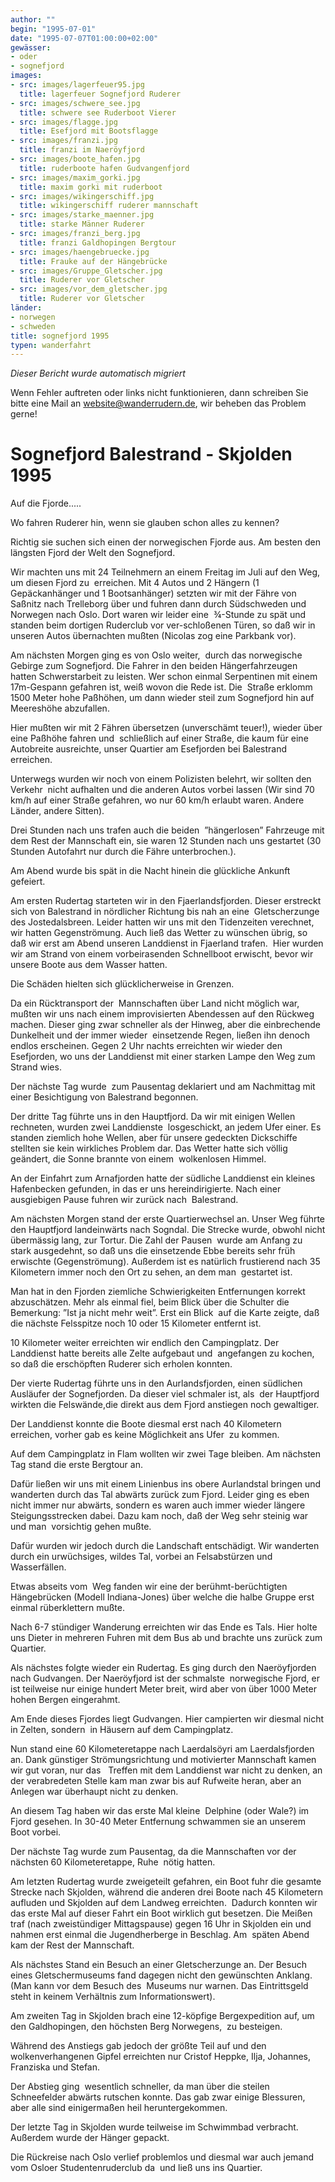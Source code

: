```yaml
---
author: ""
begin: "1995-07-01"
date: "1995-07-07T01:00:00+02:00"
gewässer:
- oder
- sognefjord
images:
- src: images/lagerfeuer95.jpg
  title: lagerfeuer Sognefjord Ruderer
- src: images/schwere_see.jpg
  title: schwere see Ruderboot Vierer
- src: images/flagge.jpg
  title: Esefjord mit Bootsflagge
- src: images/franzi.jpg
  title: franzi im Naeröyfjord
- src: images/boote_hafen.jpg
  title: ruderboote hafen Gudvangenfjord
- src: images/maxim_gorki.jpg
  title: maxim gorki mit ruderboot
- src: images/wikingerschiff.jpg
  title: wikingerschiff ruderer mannschaft
- src: images/starke_maenner.jpg
  title: starke Männer Ruderer
- src: images/franzi_berg.jpg
  title: franzi Galdhopingen Bergtour
- src: images/haengebruecke.jpg
  title: Frauke auf der Hängebrücke
- src: images/Gruppe_Gletscher.jpg
  title: Ruderer vor Gletscher
- src: images/vor_dem_gletscher.jpg
  title: Ruderer vor Gletscher
länder:
- norwegen
- schweden
title: sognefjord 1995
typen: wanderfahrt
---
```



*Dieser Bericht wurde automatisch migriert*

Wenn Fehler auftreten oder links nicht funktionieren, dann schreiben Sie bitte eine Mail an website@wanderrudern.de, wir beheben das Problem gerne!



# Sognefjord Balestrand - Skjolden 1995


Auf die Fjorde.....

Wo fahren Ruderer hin, wenn sie glauben schon alles zu kennen?

Richtig sie suchen sich einen der norwegischen Fjorde aus. Am besten den längsten Fjord der Welt den Sognefjord.

Wir machten uns mit 24 Teilnehmern an einem Freitag im Juli auf den Weg, um diesen Fjord zu  erreichen. Mit 4 Autos und 2 Hängern (1 Gepäckanhänger und 1 Bootsanhänger) setzten wir mit der Fähre von Saßnitz nach Trelleborg über und fuhren dann durch Südschweden und Norwegen nach Oslo. Dort waren wir leider eine  ¾-Stunde zu spät und standen beim dortigen Ruderclub vor ver-schloßenen Türen, so daß wir in unseren Autos übernachten mußten (Nicolas zog eine Parkbank vor).

Am nächsten Morgen ging es von Oslo weiter,  durch das norwegische Gebirge zum Sognefjord. Die Fahrer in den beiden Hängerfahrzeugen hatten Schwerstarbeit zu leisten. Wer schon einmal Serpentinen mit einem 17m-Gespann gefahren ist, weiß wovon die Rede ist. Die  Straße erklomm 1500 Meter hohe Paßhöhen, um dann wieder steil zum Sognefjord hin auf Meereshöhe abzufallen.

Hier mußten wir mit 2 Fähren übersetzen (unverschämt teuer!), wieder über eine Paßhöhe fahren und  schließlich auf einer Straße, die kaum für eine Autobreite ausreichte, unser Quartier am Esefjorden bei Balestrand erreichen.

Unterwegs wurden wir noch von einem Polizisten belehrt, wir sollten den Verkehr  nicht aufhalten und die anderen Autos vorbei lassen (Wir sind 70 km/h auf einer Straße gefahren, wo nur 60 km/h erlaubt waren. Andere Länder, andere Sitten).

Drei Stunden nach uns trafen auch die beiden  ”hängerlosen” Fahrzeuge mit dem Rest der Mannschaft ein, sie waren 12 Stunden nach uns gestartet (30 Stunden Autofahrt nur durch die Fähre unterbrochen.).

Am Abend wurde bis spät in die Nacht hinein die glückliche Ankunft gefeiert.

Am ersten Rudertag starteten wir in den Fjaerlandsfjorden. Dieser erstreckt sich von Balestrand in nördlicher Richtung bis nah an eine  Gletscherzunge des Jostedalsbreen. Leider hatten wir uns mit den Tidenzeiten verechnet, wir hatten Gegenströmung. Auch ließ das Wetter zu wünschen übrig, so daß wir erst am Abend unseren Landdienst in Fjaerland trafen.  Hier wurden wir am Strand von einem vorbeirasenden Schnellboot erwischt, bevor wir unsere Boote aus dem Wasser hatten.

Die Schäden hielten sich glücklicherweise in Grenzen.

Da ein Rücktransport der  Mannschaften über Land nicht möglich war, mußten wir uns nach einem improvisierten Abendessen auf den Rückweg machen. Dieser ging zwar schneller als der Hinweg, aber die einbrechende Dunkelheit und der immer wieder  einsetzende Regen, ließen ihn denoch endlos erscheinen. Gegen 2 Uhr nachts erreichten wir wieder den Esefjorden, wo uns der Landdienst mit einer starken Lampe den Weg zum Strand wies.

Der nächste Tag wurde  zum Pausentag deklariert und am Nachmittag mit einer Besichtigung von Balestrand begonnen.

Der dritte Tag führte uns in den Hauptfjord. Da wir mit einigen Wellen rechneten, wurden zwei Landdienste  losgeschickt, an jedem Ufer einer. Es standen ziemlich hohe Wellen, aber für unsere gedeckten Dickschiffe stellten sie kein wirkliches Problem dar. Das Wetter hatte sich völlig geändert, die Sonne brannte von einem  wolkenlosen Himmel.

An der Einfahrt zum Arnafjorden hatte der südliche Landdienst ein kleines Hafenbecken gefunden, in das er uns hereindirigierte. Nach einer ausgiebigen Pause fuhren wir zurück nach  Balestrand.

Am nächsten Morgen stand der erste Quartierwechsel an. Unser Weg führte den Hauptfjord landeinwärts nach Sogndal. Die Strecke wurde, obwohl nicht übermässig lang, zur Tortur. Die Zahl der Pausen  wurde am Anfang zu stark ausgedehnt, so daß uns die einsetzende Ebbe bereits sehr früh erwischte (Gegenströmung). Außerdem ist es natürlich frustierend nach 35 Kilometern immer noch den Ort zu sehen, an dem man  gestartet ist.

Man hat in den Fjorden ziemliche Schwierigkeiten Entfernungen korrekt abzuschätzen. Mehr als einmal fiel, beim Blick über die Schulter die Bemerkung: ”Ist ja nicht mehr weit”. Erst ein Blick  auf die Karte zeigte, daß die nächste Felsspitze noch 10 oder 15 Kilometer entfernt ist.

10 Kilometer weiter erreichten wir endlich den Campingplatz. Der Landdienst hatte bereits alle Zelte aufgebaut und  angefangen zu kochen, so daß die erschöpften Ruderer sich erholen konnten.

Der vierte Rudertag führte uns in den Aurlandsfjorden, einen südlichen Ausläufer der Sognefjorden. Da dieser viel schmaler ist, als  der Hauptfjord wirkten die Felswände,die direkt aus dem Fjord anstiegen noch gewaltiger.

Der Landdienst konnte die Boote diesmal erst nach 40 Kilometern erreichen, vorher gab es keine Möglichkeit ans Ufer  zu kommen.

Auf dem Campingplatz in Flam wollten wir zwei Tage bleiben. Am nächsten Tag stand die erste Bergtour an.

Dafür ließen wir uns mit einem Linienbus ins obere Aurlandstal bringen und  wanderten durch das Tal abwärts zurück zum Fjord. Leider ging es eben nicht immer nur abwärts, sondern es waren auch immer wieder längere Steigungsstrecken dabei. Dazu kam noch, daß der Weg sehr steinig war und man  vorsichtig gehen mußte.

Dafür wurden wir jedoch durch die Landschaft entschädigt. Wir wanderten durch ein urwüchsiges, wildes Tal, vorbei an Felsabstürzen und Wasserfällen.

Etwas abseits vom  Weg fanden wir eine der berühmt-berüchtigten Hängebrücken (Modell Indiana-Jones) über welche die halbe Gruppe erst einmal rüberklettern mußte.

Nach 6-7 stündiger Wanderung erreichten wir das Ende es Tals. Hier holte  uns Dieter in mehreren Fuhren mit dem Bus ab und brachte uns zurück zum Quartier.

Als nächstes folgte wieder ein Rudertag. Es ging durch den Naeröyfjorden nach Gudvangen. Der Naeröyfjord ist der schmalste  norwegische Fjord, er ist teilweise nur einige hundert Meter breit, wird aber von über 1000 Meter hohen Bergen eingerahmt.

Am Ende dieses Fjordes liegt Gudvangen. Hier campierten wir diesmal nicht in Zelten, sondern  in Häusern auf dem Campingplatz.

Nun stand eine 60 Kilometeretappe nach Laerdalsöyri am Laerdalsfjorden an. Dank günstiger Strömungsrichtung und motivierter Mannschaft kamen wir gut voran, nur das   Treffen mit dem Landdienst war nicht zu denken, an der verabredeten Stelle kam man zwar bis auf Rufweite heran, aber an Anlegen war überhaupt nicht zu denken.

An diesem Tag haben wir das erste Mal kleine  Delphine (oder Wale?) im Fjord gesehen. In 30-40 Meter Entfernung schwammen sie an unserem Boot vorbei.

Der nächste Tag wurde zum Pausentag, da die Mannschaften vor der nächsten 60 Kilometeretappe, Ruhe  nötig hatten.

Am letzten Rudertag wurde zweigeteilt gefahren, ein Boot fuhr die gesamte Strecke nach Skjolden, während die anderen drei Boote nach 45 Kilometern aufluden und Skjolden auf dem Landweg erreichten.  Dadurch konnten wir das erste Mal auf dieser Fahrt ein Boot wirklich gut besetzen. Die Meißen traf (nach zweistündiger Mittagspause) gegen 16 Uhr in Skjolden ein und nahmen erst einmal die Jugendherberge in Beschlag. Am  späten Abend kam der Rest der Mannschaft.

Als nächstes Stand ein Besuch an einer Gletscherzunge an. Der Besuch eines Gletschermuseums fand dagegen nicht den gewünschten Anklang. (Man kann vor dem Besuch des  Museums nur warnen. Das Eintrittsgeld steht in keinem Verhältnis zum Informationswert).

Am zweiten Tag in Skjolden brach eine 12-köpfige Bergexpedition auf, um den Galdhopingen, den höchsten Berg Norwegens,  zu besteigen.

Während des Anstiegs gab jedoch der größte Teil auf und den wolkenverhangenen Gipfel erreichten nur Cristof Heppke, Ilja, Johannes, Franziska und Stefan.

Der Abstieg ging  wesentlich schneller, da man über die steilen Schneefelder abwärts rutschen konnte. Das gab zwar einige Blessuren, aber alle sind einigermaßen heil heruntergekommen.

Der letzte Tag in Skjolden wurde teilweise im Schwimmbad verbracht. Außerdem wurde der Hänger gepackt.

Die Rückreise nach Oslo verlief problemlos und diesmal war auch jemand vom Osloer Studentenruderclub da  und ließ uns ins Quartier.

